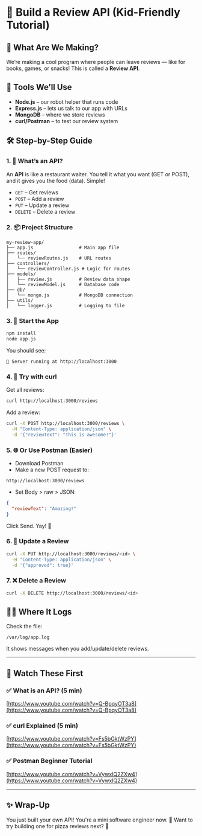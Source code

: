 # 👦 Build a Review API (Kid-Friendly Tutorial)

## 🧠 What Are We Making?

We’re making a cool program where people can leave reviews — like for books, games, or snacks! This is called a **Review API**.

## 🧰 Tools We’ll Use

- **Node.js** – our robot helper that runs code
- **Express.js** – lets us talk to our app with URLs
- **MongoDB** – where we store reviews
- **curl/Postman** – to test our review system

## 🛠️ Step-by-Step Guide

### 1. 🎯 What’s an API?

An **API** is like a restaurant waiter. You tell it what you want (GET or POST), and it gives you the food (data). Simple!

- `GET` – Get reviews
- `POST` – Add a review
- `PUT` – Update a review
- `DELETE` – Delete a review

### 2. 📦 Project Structure

```
my-review-app/
├── app.js                 # Main app file
├── routes/
│   └── reviewRoutes.js    # URL routes
├── controllers/
│   └── reviewController.js # Logic for routes
├── models/
│   ├── review.js          # Review data shape
│   └── reviewModel.js     # Database code
├── db/
│   └── mongo.js           # MongoDB connection
├── utils/
│   └── logger.js          # Logging to file
```

### 3. 🚀 Start the App

```bash
npm install
node app.js
```

You should see:

```
🚀 Server running at http://localhost:3000
```

### 4. 🧪 Try with curl

Get all reviews:

```bash
curl http://localhost:3000/reviews
```

Add a review:

```bash
curl -X POST http://localhost:3000/reviews \
  -H "Content-Type: application/json" \
  -d '{"reviewText": "This is awesome!"}'
```

### 5. 🌐 Or Use Postman (Easier)

- Download Postman
- Make a new POST request to:

```
http://localhost:3000/reviews
```

- Set Body > raw > JSON:

```json
{
  "reviewText": "Amazing!"
}
```

Click Send. Yay! 🎉

### 6. 🔁 Update a Review

```bash
curl -X PUT http://localhost:3000/reviews/<id> \
  -H "Content-Type: application/json" \
  -d '{"approved": true}'
```

### 7. ❌ Delete a Review

```bash
curl -X DELETE http://localhost:3000/reviews/<id>
```

## 🕵️‍♂️ Where It Logs

Check the file:

```
/var/log/app.log
```

It shows messages when you add/update/delete reviews.

---

## 🎥 Watch These First

### ✅ What is an API? (5 min)

[https://www.youtube.com/watch?v=Q-BpqyOT3a8](https://www.youtube.com/watch?v=Q-BpqyOT3a8)

### ✅ curl Explained (5 min)

[https://www.youtube.com/watch?v=Fs5bGktWzPY](https://www.youtube.com/watch?v=Fs5bGktWzPY)

### ✅ Postman Beginner Tutorial

[https://www.youtube.com/watch?v=VywxIQ2ZXw4](https://www.youtube.com/watch?v=VywxIQ2ZXw4)

---

## ✨ Wrap-Up

You just built your own API! You're a mini software engineer now. 🚀 Want to try building one for pizza reviews next? 🍕

